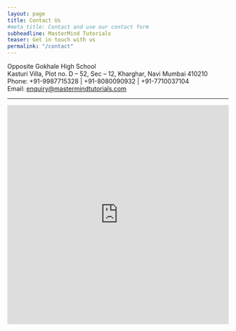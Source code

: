 ```yaml
---
layout: page
title: Contact Us
#meta_title: Contact and use our contact form
subheadline: MasterMind Tutorials
teaser: Get in touch with us
permalink: "/contact"
---
```


Opposite Gokhale High School
<br>
Kasturi Villa, Plot no. D – 52, Sec – 12, Kharghar, Navi Mumbai 410210
<br>
Phone: +91-9987715328 | +91-8080090932 | +91-7710037104
<br>
Email: <a href="mailto:enquiry@mastermindturotials.com" title="Email Us"><font color="blue">enquiry@mastermindtutorials.com</font></a>
<hr>
<iframe src="https://www.google.com/maps/embed?pb=!1m18!1m12!1m3!1d3771.514460455842!2d73.06403871544875!3d19.04110538710793!2m3!1f0!2f0!3f0!3m2!1i1024!2i768!4f13.1!3m3!1m2!1s0x3be7c216429dabe7%3A0xa04e4b689de9e79!2sGokhale+High+School!5e0!3m2!1sen!2sus!4v1457917548670" width="100%" height="500" frameborder="0" style="border:0" allowfullscreen></iframe>
